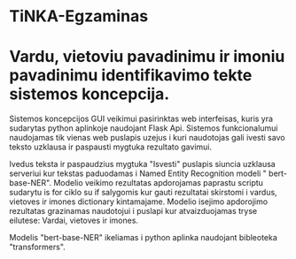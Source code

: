 # TiNKA-Egzaminas
# Vardu, vietoviu pavadinimu ir imoniu pavadinimu identifikavimo tekte sistemos koncepcija.

Sistemos koncepcijos GUI veikimui pasirinktas web interfeisas, kuris yra sudarytas python aplinkoje naudojant Flask Api.
Sistemos funkcionalumui naudojamas tik vienas web puslapis uzejus i kuri naudotojas gali ivesti savo teksto uzklausa ir paspausti mygtuka rezultato gavimui.

Ivedus teksta ir paspaudzius mygtuka "Isvesti" puslapis siuncia uzklausa serveriui kur tekstas paduodamas i Named Entity Recognition modeli "
bert-base-NER". Modelio veikimo rezultatas apdorojamas paprastu scriptu sudarytu is for ciklo su if salygomis kur gauti rezultatai skirstomi i vardus, vietoves ir imones dictionary kintamajame. Modelio isejimo apdorojimo rezultatas grazinamas naudotojui i puslapi kur atvaizduojamas tryse eilutese: Vardai, vietoves ir imones.  

Modelis "bert-base-NER" ikeliamas i python aplinka naudojant bibleoteka "transformers".
